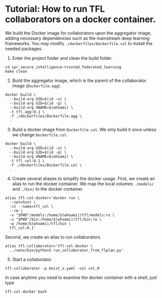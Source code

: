 # Tutorial: How to run TFL collaborators on a docker container.

We build the Docker image for collaborators upon the aggregator image, adding necessary dependencies such as the mainstream deep learning frameworks. You may modify `./dockerfiles/Dockerfile.col` to install the needed packages.

1. Enter the project folder and clean the build folder.
```shell
cd spr_secure_intelligence-trusted_federated_learning
make clean
```

2. Build the aggregator image, which is the parent of the collaborator image (`Dockerfile.agg`).
```shell
docker build \
  --build-arg UID=$(id -u) \
  --build-arg GID=$(id -g) \
  --build-arg UNAME=$(whoami) \
  -t tfl_agg:0.1 \
  -f ./dockerfiles/Dockerfile.agg \
  .
```

3. Build a docker image from `Dockerfile.col`. We only build it once unless we change `Dockerfile.col`.
```
docker build \
  --build-arg UID=$(id -u) \
  --build-arg GID=$(id -g) \
  --build-arg UNAME=$(whoami) \
  -t tfl_col:0.1 \
  -f ./dockerfiles/Dockerfile.col \
  .
```


4. Create several aliases to simplify the docker usage.
First, we create an alias to run the docker container.
We map the local volumes `./models/` and `./bin/` to the docker container.
```shell
alias tfl-col-docker='docker run \
  --net=host \
  -it --name=tfl_col \
  --rm \
  -v "$PWD"/models:/home/$(whoami)/tfl/models:ro \
  -v "$PWD"/bin:/home/$(whoami)/tfl/bin:rw \
  -w /home/$(whoami)/tfl/bin \
  tfl_col:0.1'
```
Second, we create an alias to run collaborators.
```shell
alias tfl-collaborator='tfl-col-docker \
  ../venv/bin/python3 run_collaborator_from_flplan.py'
```


5. Start a collaborator. 
```shell
tfl-collaborator -p mnist_a.yaml -col col_0
```


In case anytime you need to examine the docker container with a shell, just type
```shell
tfl-col-docker bash
```

